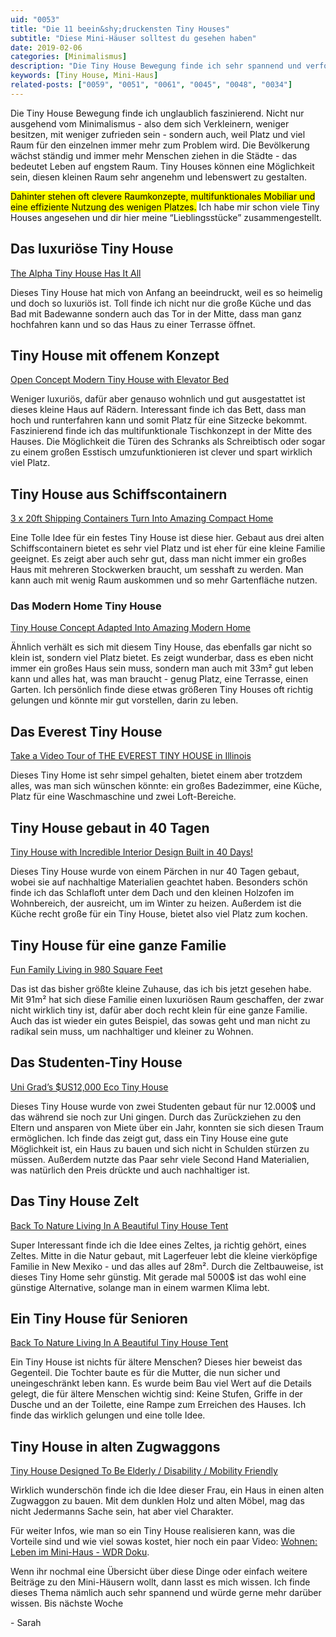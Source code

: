 ```yaml
---
uid: "0053"
title: "Die 11 beein&shy;druckensten Tiny Houses"
subtitle: "Diese Mini-Häuser solltest du gesehen haben"
date: 2019-02-06
categories: [Minimalismus]
description: "Die Tiny House Bewegung finde ich sehr spannend und verfolge sie schon eine ganze Weile. Hier habe ich dir meine 11 Lieblingsprojekte zusammengetragen."
keywords: [Tiny House, Mini-Haus]
related-posts: ["0059", "0051", "0061", "0045", "0048", "0034"]
---
```

Die Tiny House Bewegung finde ich unglaublich faszinierend. Nicht nur ausgehend vom Minimalismus - also dem sich Verkleinern, weniger besitzen, mit weniger zufrieden sein - sondern auch, weil Platz und viel Raum für den einzelnen immer mehr zum Problem wird. Die Bevölkerung wächst ständig und immer mehr Menschen ziehen in die Städte - das bedeutet Leben auf engstem Raum. Tiny Houses können eine Möglichkeit sein, diesen kleinen Raum sehr angenehm und lebenswert zu gestalten.

<mark>Dahinter stehen oft clevere Raumkonzepte, multifunktionales Mobiliar und eine effiziente Nutzung des wenigen Platzes.</mark> Ich habe mir schon viele Tiny Houses angesehen und dir hier meine “Lieblingsstücke” zusammengestellt.

## Das luxuriöse Tiny House
[The Alpha Tiny House Has It All](https://www.youtube.com/watch?v=ddLxMSpBUzw)

Dieses Tiny House hat mich von Anfang an beeindruckt, weil es so heimelig und doch so luxuriös ist. Toll finde ich nicht nur die große Küche und das Bad mit Badewanne sondern auch das Tor in der Mitte, dass man ganz hochfahren kann und so das Haus zu einer Terrasse öffnet.

## Tiny House mit offenem Konzept
[Open Concept Modern Tiny House with Elevator Bed](https://www.youtube.com/watch?v=lHjJd4tkvSU)

Weniger luxuriös, dafür aber genauso wohnlich und gut ausgestattet ist dieses kleine Haus auf Rädern. Interessant finde ich das Bett, dass man hoch und runterfahren kann und somit Platz für eine Sitzecke bekommt. Faszinierend finde ich das multifunktionale Tischkonzept in der Mitte des Hauses. Die Möglichkeit die Türen des Schranks als Schreibtisch oder sogar zu einem großen Esstisch umzufunktionieren ist clever und spart wirklich viel Platz.

## Tiny House aus Schiffscontainern
[3 x 20ft Shipping Containers Turn Into Amazing Compact Home](https://www.youtube.com/watch?v=LTa9cqioRDY)

Eine Tolle Idee für ein festes Tiny House ist diese hier. Gebaut aus drei alten Schiffscontainern bietet es sehr viel Platz und ist eher für eine kleine Familie geeignet. Es zeigt aber auch sehr gut, dass man nicht immer ein großes Haus mit mehreren Stockwerken braucht, um sesshaft zu werden. Man kann auch mit wenig Raum auskommen und so mehr Gartenfläche nutzen.

### Das Modern Home Tiny House

[Tiny House Concept Adapted Into Amazing Modern Home](https://www.youtube.com/watch?v=jPBDPcqfCwA)

Ähnlich verhält es sich mit diesem Tiny House, das ebenfalls gar nicht so klein ist, sondern viel Platz bietet. Es zeigt wunderbar, dass es eben nicht immer ein großes Haus sein muss, sondern man auch mit 33m² gut leben kann und alles hat, was man braucht - genug Platz, eine Terrasse, einen Garten. Ich persönlich finde diese etwas größeren Tiny Houses oft richtig gelungen und könnte mir gut vorstellen, darin zu leben.

## Das Everest Tiny House
[Take a Video Tour of THE EVEREST TINY HOUSE in Illinois](https://www.youtube.com/watch?v=Aeqt8aPb3I0)

Dieses Tiny Home ist sehr simpel gehalten, bietet einem aber trotzdem alles, was man sich wünschen könnte: ein großes Badezimmer, eine Küche, Platz für eine Waschmaschine und zwei Loft-Bereiche.

## Tiny House gebaut in 40 Tagen
[Tiny House with Incredible Interior Design Built in 40 Days!](https://www.youtube.com/watch?v=YQelSAnTWxM)

Dieses Tiny House wurde von einem Pärchen in nur 40 Tagen gebaut, wobei sie auf nachhaltige Materialien geachtet haben. Besonders schön finde ich das Schlafloft unter dem Dach und den kleinen Holzofen im Wohnbereich, der ausreicht, um im Winter zu heizen. Außerdem ist die Küche recht große für ein Tiny House, bietet also viel Platz zum kochen.

## Tiny House für eine ganze Familie
[Fun Family Living in 980 Square Feet](https://www.youtube.com/watch?v=cD6S1U4AUsM)

Das ist das bisher größte kleine Zuhause, das ich bis jetzt gesehen habe. Mit 91m² hat sich diese Familie einen luxuriösen Raum geschaffen, der zwar nicht wirklich tiny ist, dafür aber doch recht klein für eine ganze Familie. Auch das ist wieder ein gutes Beispiel, das sowas geht und man nicht zu radikal sein muss, um nachhaltiger und kleiner zu Wohnen.

## Das Studenten-Tiny House
[Uni Grad&#8217;s $US12,000 Eco Tiny House](https://www.youtube.com/watch?v=tc8dVHb_Ess)

Dieses Tiny House wurde von zwei Studenten gebaut für nur 12.000$ und das während sie noch zur Uni gingen. Durch das Zurückziehen zu den Eltern und ansparen von Miete über ein Jahr, konnten sie sich diesen Traum ermöglichen. Ich finde das zeigt gut, dass ein Tiny House eine gute Möglichkeit ist, ein Haus zu bauen und sich nicht in Schulden stürzen zu müssen. Außerdem nutzte das Paar sehr viele Second Hand Materialien, was natürlich den Preis drückte und auch nachhaltiger ist.

## Das Tiny House Zelt
[Back To Nature Living In A Beautiful Tiny House Tent](https://www.youtube.com/watch?v=qFWQFQielg0)

Super Interessant finde ich die Idee eines Zeltes, ja richtig gehört, eines Zeltes. Mitte in die Natur gebaut, mit Lagerfeuer lebt die kleine vierköpfige Familie in New Mexiko - und das alles auf 28m². Durch die Zeltbauweise, ist dieses Tiny Home sehr günstig. Mit gerade mal 5000$ ist das wohl eine günstige Alternative, solange man in einem warmen Klima lebt.

## Ein Tiny House für Senioren
[Back To Nature Living In A Beautiful Tiny House Tent](https://www.youtube.com/watch?v=BlQ3yuUmBiw)

Ein Tiny House ist nichts für ältere Menschen? Dieses hier beweist das Gegenteil. Die Tochter baute es für die Mutter, die nun sicher und uneingeschränkt leben kann. Es wurde beim Bau viel Wert auf die Details gelegt, die für ältere Menschen wichtig sind: Keine Stufen, Griffe in der Dusche und an der Toilette, eine Rampe zum Erreichen des Hauses. Ich finde das wirklich gelungen und eine tolle Idee.

## Tiny House in alten Zugwaggons
[Tiny House Designed To Be Elderly / Disability / Mobility Friendly](https://www.youtube.com/watch?v=u_MWbZsDHC8)

Wirklich wunderschön finde ich die Idee dieser Frau, ein Haus in einen alten Zugwaggon zu bauen. Mit dem dunklen Holz und alten Möbel, mag das nicht Jedermanns Sache sein, hat aber viel Charakter.

Für weiter Infos, wie man so ein Tiny House realisieren kann, was die Vorteile sind und wie viel sowas kostet, hier noch ein paar Video: [Wohnen: Leben im Mini-Haus - WDR Doku](https://www.youtube.com/watch?v=WSmKeFtB1yg).

Wenn ihr nochmal eine Übersicht über diese Dinge oder einfach weitere Beiträge zu den Mini-Häusern wollt, dann lasst es mich wissen. Ich finde dieses Thema nämlich auch sehr spannend und würde gerne mehr darüber wissen. Bis nächste Woche

\- Sarah
